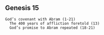 ## Genesis 15

```
God’s covenant with Abram (1-21)
  The 400 years of affliction foretold (13)
  God’s promise to Abram repeated (18-21)
```
